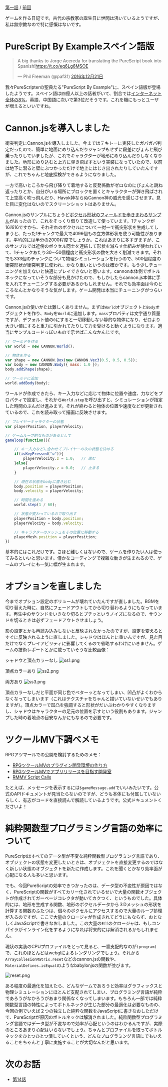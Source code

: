 <!-- {
  "id": "c9701d80db46b7850f58",
  "created_at": "2016-12-24T04:00:59+09:00",
  "tags": [
    {
      "name": "ゲーム開発",
      "versions": []
    }
  ],
  "title": "モナドのまほう　第13話『ネオアームストロングCannon.js砲じゃねえか完成度高けーなオイ』"
} -->
[第一話](http://qiita.com/hiruberuto/items/5321d8cebce7b87851f6) / [前回](http://qiita.com/hiruberuto/items/cdf2a7bb66fdcbf1a78c)

ゲームを作る日記です。古代の宗教家の誕生日に世間は沸いているようですが、私は無宗教なので特に感慨はないです。

# PureScript By Exampleスペイン語版


<blockquote class="twitter-tweet" data-lang="ja"><p lang="en" dir="ltr">A big thanks to Jorge Acereda for translating the PureScript book into Spanish!<a href="https://t.co/eq6Lg6MSOE">https://t.co/eq6Lg6MSOE</a></p>&mdash; Phil Freeman (@paf31) <a href="https://twitter.com/paf31/status/811702284732100608">2016年12月21日</a></blockquote>
<script async src="//platform.twitter.com/widgets.js" charset="utf-8"></script>

我々PureScripterの聖典たる"PureScript By Example"に、スペイン語版が登場したようです。スペイン語は四億人以上の話者がいて、割合では[インターネット全体の8%](https://ja.wikipedia.org/wiki/%E3%82%A4%E3%83%B3%E3%82%BF%E3%83%BC%E3%83%8D%E3%83%83%E3%83%88%E3%81%AB%E3%81%8A%E3%81%91%E3%82%8B%E8%A8%80%E8%AA%9E%E3%81%AE%E4%BD%BF%E7%94%A8)。英語、中国語に次いで第3位だそうです。これを機にもっとユーザが増えるといいですね。




# Cannon.jsを導入しました


衝突判定にCannon.jsを導入しました。今まではテキトーに実装したガバガバ判定だったので、簡単に地面にめり込んだりジャンプもせずに段差にぴょんと飛び乗ったりしていましたが、これでキャラクターが地形にめり込んだりしなくなりました。地形にめり込むと上方に弾き飛ばすという実装になっていたので、以前は地下に潜ると壁にぶつかっただけで地上にはじき出されたりしていたんですが、これでちゃんと地底探検ができるようになりました。

一方で高いところから飛び降りて着地すると反発係数がゼロなのにぴょんと跳ね返ったりとか、自分がいる場所にブロックを置くとキャラクターが弾き飛ばされて上空高く吹っ飛んだり、Havok神ならぬCannon神の威光を感じさせます。見た目に変化はないのでスクリーンショットはありません。

Cannon.jsのサンプルにちょうど[ボクセル形状のフィールドを歩きまわるサンプル](http://schteppe.github.io/cannon.js/examples/threejs_voxel_fps.html)があったので、これをそっくり借りて改造して使っています。1チャンクが16*16*16ですから、それぞれのボクセルについて一対一で衝突形状を生成してしまうと、たった1チャンクで最大で4096個もの立方体形状を使う可能性があります。平均的には半分の2000程度でしょうか。これはあまりに多すぎますが、このサンプルでは近傍のボクセル同士を連結して形状を減らす仕組みが使われていて、1チャンクあたり30～50個程度と衝突形状の数を大きく削減できます。それでも3*3*3個のチャンクについて物理シミュレーションを行うので、500個程度の衝突形状が衝突判定に使われ、かなり重いというのは確かです。もう少しチューニングを加えないと快適にプレイできないと思います。cannon本体側でボトルネックになっていそうな部分も見かけたので、もしかしたらcannon.js本体に手を入れてチューニングする必要があるかもしれません。それでも効率面は今のところなんとかなりそうな気がします。ゲーム開発は本当にチューニングがつらいです。

Cannon.jsの使いかたは難しくありません。まずは`World`オブジェクトと`Body`オブジェクトを作り、`Body`を`World`に追加します。`mass`プロパティは文字通り質量ですが、デフォルト値の`0`にすると一切移動しない静的な物体になり、ゼロより大きい値にすると重力に引かれてたりして力を受けると動くようになります。適当にサンプルコードっぽいもので示せばこんなかんじです。

```js
// ワールドを作る
var world = new CANNON.World();

// 物体を作る
var shape = new CANNON.Box(new CANNON.Vec3(0.5, 0.5, 0.5));
var body = new CANNON.Body({ mass: 1.0 });
body.addShape(shape);

// ワールドに追加
world.addBody(body);
```

ワールドが作成できたら、キー入力などに応じて物体に位置や速度、力などをプロパティで設定し、それから`World.step`を呼び出すと、シミュレーションが指定した時間のぶんだけ進みます。それが終わると物体の位置や速度などが更新されているので、これを読み取って描画に反映させます。

```js
// プレイヤーキャラクターの状態
var playerPosition, playerVelocity;

// ゲームループ的なものがあるとして
gameloop(function(){

    // キー入力などに合わせてプレイヤーの次の状態を決める
    if(isKeyPressed("w")){
        playerVelocity.z = 1.0;   // 進む
    }else{
        playerVelocity.z = 0.0;   // 止まる
    }

    // 現在の状態をbodyに書き込む
    body.position = playerPosition;
    body.velocity = playerVelocity;

    // 時間を進める
    world.step(1 / 60);

    // 状態が変わっているので取り出す
    playerPosition = body.position;
    playerVelocity = body.velocity;

    // キャラクターのメッシュをその位置に移動する
    playerMesh.position = playerPosition;
})
```

基本的にはこれだけです。さほど難しくはないので、ゲームを作りたい人は使ってみるといいと思います。僅かなコーディングで複雑な動きが生まれるので、ゲームのプレイにも一気に幅が生まれます。




# オプションを直しました

今までオプション設定のボリュームが壊れていたんですが直しました。BGMを切り替えた時に、自然にフェードアウトしてから切り替わるようにもなっています。再生中のサウンドをいきなり切るとプチッというノイズになるので、サウンドを切るときは必ずフェードアウトさせましょう。

影の設定とかも再読み込みしないと反映されなかったのですが、設定を変えるとすぐに反映されるように直しました。シャドウはほんとに重いんですが、見た目だけでなくプレイアビリティに影響してくるので省略するわけにいきません。ゲームの技術レポートとかに載っていそうな比較画像：

シャドウと頂点カラーなし
![ss1.png](https://qiita-image-store.s3.amazonaws.com/0/64695/f9186021-7754-e419-6cf8-543dc4e0075b.png)

頂点カラーあり
![ss2.png](https://qiita-image-store.s3.amazonaws.com/0/64695/6211b08c-87be-7453-2d8a-2336bc38122d.png)

両方あり
![ss3.png](https://qiita-image-store.s3.amazonaws.com/0/64695/cef77182-7dcb-df04-1b93-abf8aa804619.png)

頂点カラーなしだと平面が同じ色でベターッとなってしまい、凹凸がよくわからなくなってしまいます（これはテクスチャをちゃんと描いていないせいでもありますが）。頂点カラーで凹凸を強調すると形状がだいぶわかりやすくなりますし、シャドウはキャラクターの足元の位置を示すという役割もあります。ジャンプした時の着地点の目安なんかにもなるので必要です。


# ツクールMV下調べメモ

RPGアツマールでの公開を検討するためのメモ：

* [RPGツクールMVのプラグイン開発環境の作り方](http://qiita.com/sifue/items/517a443e6a05a1737b3d)
* [RPGツクールMVでアプリリリースを目指す開発室](http://fanblogs.jp/tabirpglab/archive/130/0)
* [RMMV Script Calls](https://docs.google.com/spreadsheets/d/1-Oa0cRGpjC8L5JO8vdMwOaYMKO75dtfKDOetnvh7OHs/edit#gid=0) 

たとえば、メッセージを表示するには`$gameMessage.add`でいいみたいです。公式のAPIドキュメントが見当たらないのですが、どうも本体にも付属していないらしく、有志がコードを直接読んで解読しているようです。公式ドキュメントくださいよ！




# 純粋関数型プログラミング言語の効率について

PureScriptはすべてのデータ型が不変な純粋関数型プログラミング言語であり、オブジェクトの状態を変更したいときは、オブジェクトを直接変更するのではなく新しい状態のオブジェクトを新たに作成します。これを聞くとかなり効率面が心配になる人も多いと思います。

でも、今回PureScriptの効率できつかったのは、データ型の不変性が原因ではなく、PureScriptの関数がすべてカリー化されているせいで大量の関数オブジェクトが作成されてガーベージコレクタが動いてカクつく、というものでした。具体的には、地形を生成する関数、地形のボクセルデータから３Dメッシュの形状を計算する関数のふたつは、個々のボクセルにアクセスするので大量のループ処理が入るのですが、ここで大量のクロージャが作成されてどうにもならず、おとなしくJavaScriptで書きなおしました。この大量の`Eff`のクロージャは、もしコンパイラがインライン化をするようになれば将来的には解消されるかもしれません。

現状の実装のCPUプロファイルをとって見ると、一番支配的なのが`(program)`で、これのほとんどはwebglによるレンダリングでしょう。それから`ArrayCollesionMatrix.reset`などのcannon.jsの関数や、`MaterialDefines.isEqual`のようなbabylonjsの関数が並びます。

![reset.png](https://qiita-image-store.s3.amazonaws.com/0/64695/f92a25ab-9ef9-d439-f338-292099ccba87.png)

ある程度の最適化を加えたら、どんなゲームであろうと効率はグラフィックスと物理シミュレーションにほとんど支配されてしまい、プログラミング言語が純粋であろうがなかろうがあまり関係なくなってしまいます。もちろん一部では純粋関数型言語の特性によってボトルネックが生じた部分の最適化は必要なものの、今回の例でいえば２つの独立した純粋な関数をJavaScriptに書きなおしただけで、PureScriptが原因のボトルネックは解消されました。純粋関数型プログラミング言語ではデータ型が不変なので効率が心配というのはわかるんですが、実際のところあまり心配はいらないでしょう。ちゃんとプロファイルを取ってボトルネックをひとつひとつ潰していくという、どんなプログラミング言語にでもいえることをちゃんと丁寧に実施することが大切なんだと思います。







<!--

ボツ原稿メモ：

# 関数

もちろん今回ゲームを作り始めた最大の理由は単に『ゲームを作りたかった』なんですが、おまけの目的として『**純粋関数型プログラミング言語が実用的であることを、まったく前知識のない人にもわかる形で実例を示す**』というものもあったりします。『百聞は一見にしかず』というように、人間だれでも理屈で説明されても納得などしないものですが、不思議なことに目で見せられるとコロッと信じてしまうものです。

べつにマサカリを投げる意図はないのですが、関数型プログラミング言語がどのようなイメージを持たれているかがわかりやすい記事があったのかを紹介しておきます。なぜその結論に至ったのかという理由がちゃんと説明されているという点でも参考になります。

* http://qiita.com/GeneralD/items/8e865c21aace0446e688

> しかし大抵のゲームで扱われるゲームオブジェクトの座標は変わりうる数値で持っておく必要があると思う。
ゲームの世界が100*100程度のマス目でできていれば大丈夫かもしれないが、全部が全部そうはいかない。座標は少数が使われる場合も多く、イミュータブルにすべての座標を作成しておくとすればメモリーエラーが起こり得るだろうし効率的とは言えない。

私がいま作っているゲームは26万\*6万\*26万のマス目で出来ています。このマス目それぞれについて座標を生成すると、三次元座標を64ビット浮動小数点数３つで表すとして、260000\*60000\*260000\*3\*8バイトで100ペタバイトくらいになるでしょうか。私の型落ちパソコンのメモリはそんなに大きくありませんが、不思議なことにメモリエラーは起きていません。また、キャラクターの座標はもちろん整数でない値も取りますが、エラーにはなりません。不思議ですね。

> 一方、関数型ではある機能や関数において任意の引数に対して毎度同じ結果を返すことが求められる。（関数などの挙動や結果が状態などの影響を受けない）
それをこの件に関しても適応するならば、ゲームが開始してから任意のオブジェクトに加わった一連の力や要因を（毎フレーム）初期位置に置かれたオブジェクトに対し作用させて現在位置を（毎フレーム）一から計算させるということだ。

そうなると純粋関数型プログラミング言語で書かれている私のゲームはプレイ時間が伸びるに連れてあっという間に重くなっていくはずですが、実際には数時間放置しても大丈夫です。不思議不思議。

『難しいこと細かいこと抜きで頼むわ』といってるくらいで、たぶん長い話は聞きたくないんだと思いますし、そういう人はとても多いと思います。だから『**純粋関数型プログラミング言語ではゲームは作れないのではないか。でも難しい理屈や長い話は聞きたくない**』という人に今回私が用意した答えは、『**でもこのゲームは純粋関数型プログラミング言語で書かれてるよ？**』です。純粋関数型言語が非効率で実用的でないと考える人たちがこの矛盾をどう受け止めるかは私にはわかりませんが、これなら難しい理屈もないのでわかりやすいかと思います。

# プログラミング言語とイメージ戦略

> あと、自分の勝手な感想だが、関数型プログラミングの界隈にはあまり親切な人が少なく、だいたい初学者に対しては冷たい印象を受ける。

* http://anopara.net/2015/10/21/%E9%96%A2%E6%95%B0%E5%9E%8B%E3%83%97%E3%83%AD%E3%82%B0%E3%83%A9%E3%83%9F%E3%83%B3%E3%82%B0%E5%85%A5%E9%96%801-%E3%81%BE%E3%81%88%E3%81%8C%E3%81%8D/

-->



# 次のお話

* [第14話](http://qiita.com/hiruberuto/items/910354220d14d597b876)



